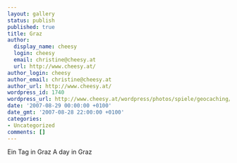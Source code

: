 ```yaml
---
layout: gallery
status: publish
published: true
title: Graz
author:
  display_name: cheesy
  login: cheesy
  email: christine@cheesy.at
  url: http://www.cheesy.at/
author_login: cheesy
author_email: christine@cheesy.at
author_url: http://www.cheesy.at/
wordpress_id: 1740
wordpress_url: http://www.cheesy.at/wordpress/photos/spiele/geocaching/x2007/graz/
date: '2007-08-29 00:00:00 +0100'
date_gmt: '2007-08-28 22:00:00 +0100'
categories:
- Uncategorized
comments: []
---
```

<!--:de-->Ein Tag in Graz
<!--:--><!--:en-->A day in Graz
<!--:-->
